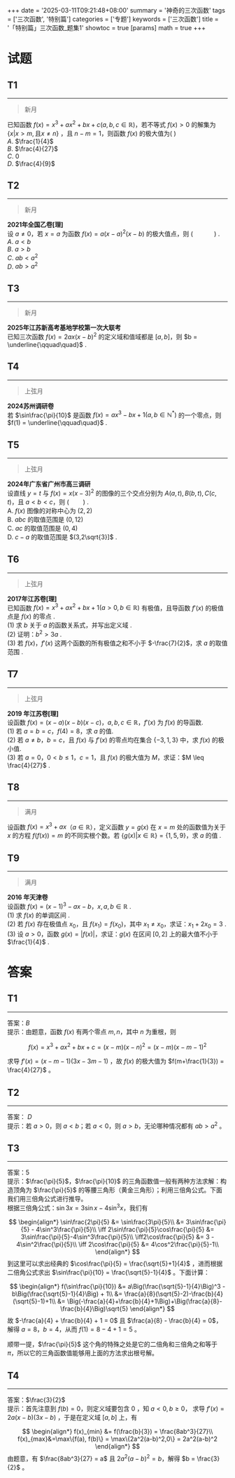 +++
date = '2025-03-11T09:21:48+08:00'
summary = '神奇的三次函数'
tags = ['三次函数', '特别篇']
categories = ['专题']
keywords = ['三次函数']
title = '「特别篇」三次函数_题集1'
showtoc = true
[params]
    math = true
+++

# 试题

## T1
-------
> 新月

已知函数 $f(x) = x^3+ax^2+bx+c(a,b,c\in\mathbb{R})$，若不等式 $f(x) > 0$ 的解集为 $\{x|x > m,\text{且}x\neq n\}$ ，且 $n - m = 1$，则函数 $f(x)$ 的极大值为(  )          
$A.$ $\frac{1}{4}$    
$B.$ $\frac{4}{27}$    
$C.$ $0$    
$D.$ $\frac{4}{9}$   


## T2
------
> 新月

**2021年全国乙卷[理]**      
设 $a\neq0$，若 $x = a$ 为函数 $f(x) = a(x-a)^2(x-b)$ 的极大值点，则 $(\qquad\quad)$  .     
$A.$    $a < b$        
$B.$    $a > b$       
$C.$    $ab < a^2$       
$D.$    $ab > a^2$         


## T3
-------
> 新月

**2025年江苏新高考基地学校第一次大联考**        
已知三次函数 $f(x) = 2ax(x-b)^2$ 的定义域和值域都是 $[a,b]$，则 $b = \underline{\qquad\quad}$ .        


## T4
--------
> 上弦月

**2024苏州调研卷**       
若 $\sin\frac{\pi}{10}$ 是函数 $f(x) = ax^3 - bx + 1(a,b\in\mathbb{N^*})$ 的一个零点，则 $f(1) = \underline{\qquad\quad}$ .   


## T5
--------
> 上弦月

**2024年广东省广州市高三调研**         
设直线 $y = t$ 与 $f(x) = x(x-3)^2$  的图像的三个交点分别为 $A(a,t),B(b,t),C(c,t)$，且 $a < b < c$，则 $(\qquad)$ .      
A. $f(x)$ 图像的对称中心为 $(2,2)$      
B. $abc$ 的取值范围是 $(0,12)$      
C. $ac$ 的取值范围是 $(0,4)$      
D. $c-a$ 的取值范围是 $(3,2\sqrt{3}]$ .      


## T6
------
> 上弦月

**2017年江苏卷[理]**     
已知函数 $f(x) = x^3 +ax^2 + bx + 1(a > 0,b\in\mathbb{R})$ 有极值，且导函数 $f'(x)$ 的极值点是 $f(x)$ 的零点 .     
(1)  求 $b$ 关于 $a$ 的函数关系式，并写出定义域 .    
(2) 证明：$b^2 > 3a$ .    
(3) 若 $f(x)$，$f'(x)$ 这两个函数的所有极值之和不小于 $-\frac{7}{2}$，求 $a$ 的取值范围 .      



## T7
-------
> 上弦月

**2019 年江苏卷[理]**      
设函数 $f(x) = (x-a)(x-b)(x-c)$，$a,b,c\in\mathbb{R}$，$f'(x)$ 为 $f(x)$ 的导函数.     
(1) 若 $a = b = c$，$f(4) = 8$，求 $a$ 的值.    
(2) 若 $a\neq b$，$b = c$，且 $f(x)$ 与 $f'(x)$ 的零点均在集合 $\{-3,1,3\}$ 中，求 $f(x)$ 的极小值.    
(3) 若 $a = 0$，$0 < b \leq 1$，$c = 1$，且 $f(x)$ 的极大值为 $M$，求证：$M \leq \frac{4}{27}$ .      




## T8
---------
> 满月     

设函数 $f(x) = x^3 + ax$（$a\in\mathbb{R}$），定义函数  $y = g(x)$ 在 $x = m$ 处的函数值为关于 $x$ 的方程 $f(f(x)) =  m$ 的不同实根个数。若 $\{g(x)|x\in\mathbb{R}\} = \{1,5,9\}$，求 $a$ 的值 .         



## T9
-------
> 满月

**2016 年天津卷**       
设函数 $f(x) = (x-1)^3 -ax - b$，$x,a,b\in\mathbb{R}$ .     
(1) 求 $f(x)$ 的单调区间 .    
(2) 若 $f(x)$ 存在极值点 $x_0$，且 $f(x_1) = f(x_0)$，其中 $x_1\neq x_0$，求证：$x_1 + 2x_0 = 3$ .    
(3) 设 $a > 0$，函数 $g(x) = |f(x)|$，求证：$g(x)$ 在区间 $[0,2]$ 上的最大值不小于 $\frac{1}{4}$ .   


# 答案

## T1
------
答案：$B$           
提示：由题意，函数 $f(x)$ 有两个零点 $m,n$，其中 $n$ 为重根，则

$$
f(x) = x^3 + ax^2+bx+c = (x-m)(x-n)^2=(x-m)(x-m-1)^2
$$

求导 $f'(x) = (x-m-1)(3x-3m-1)$  ，故 $f(x)$ 的极大值为 $f(m+\frac{1}{3}) = \frac{4}{27}$ 。           


## T2
------
答案： $D$                               
提示：若 $a > 0$，则 $a < b$；若 $a < 0$，则 $a > b$，无论哪种情况都有 $ab > a^2$ 。               


## T3
--------
答案：$5$                       
提示：$\frac{\pi}{5}$，$\frac{\pi}{10}$ 的三角函数值一般有两种方法求解：构造顶角为 $\frac{\pi}{5}$ 的等腰三角形（黄金三角形）；利用三倍角公式。下面我们用三倍角公式进行推导。            
根据三倍角公式：$\sin 3x = 3\sin x - 4\sin^3 x$，我们有

$$
\begin{align*}
\sin\frac{2\pi}{5} &= \sin\frac{3\pi}{5}\\
&= 3\sin\frac{\pi}{5} - 4\sin^3\frac{\pi}{5}\\
\iff 2\sin\frac{\pi}{5}\cos\frac{\pi}{5} &= 3\sin\frac{\pi}{5}-4\sin^3\frac{\pi}{5}\\
\iff2\cos\frac{\pi}{5} &= 3 - 4\sin^2\frac{\pi}{5}\\
\iff 2\cos\frac{\pi}{5} &= 4\cos^2\frac{\pi}{5}-1\\
\end{align*}
$$
到这里可以求出经典的 $\cos\frac{\pi}{5} = \frac{\sqrt{5}+1}{4}$ ，进而根据二倍角公式求出 $\sin\frac{\pi}{10} = \frac{\sqrt{5}-1}{4}$ 。下面计算：    

$$
\begin{align*}
f(\sin\frac{\pi}{10}) &= a\Big(\frac{\sqrt{5}-1}{4}\Big)^3 - b\Big(\frac{\sqrt{5}-1}{4}\Big) + 1\\
&= \frac{a}{8}(\sqrt{5}-2)-\frac{b}{4}(\sqrt{5}-1)+1\\
&= \Big(-\frac{a}{4}+\frac{b}{4}+1\Big)+\Big(\frac{a}{8}-\frac{b}{4}\Big)\sqrt{5}
\end{align*}
$$
故 $-\frac{a}{4} + \frac{b}{4} + 1 = 0$ 且 $\frac{a}{8} - \frac{b}{4} = 0$，解得 $a = 8$，$b = 4$，从而 $f(1) = 8-4+1 = 5$ 。

顺带一提，$\frac{\pi}{5}$ 这个角的特殊之处是它的二倍角和三倍角之和等于 $\pi$，所以它的三角函数值能够用上面的方法求出根号解。          



## T4
--------
答案：$\frac{3}{2}$              
提示：首先注意到 $f(b) = 0$，则定义域要包含 $0$ ，知 $a < 0, b\geq 0$， 求导 $f'(x) = 2a(x-b)(3x-b)$   ，于是在定义域 $[a,b]$ 上，有

$$
\begin{align*}
f(x)_{min} &= f(\frac{b}{3}) = \frac{8ab^3}{27}\\
f(x)_{max}&=\max\{f(a), f(b)\} = \max\{2a^2(a-b)^2,0\} = 2a^2(a-b)^2
\end{align*}
$$
由题意，有 $\frac{8ab^3}{27} = a$ 且 $2a^2(a-b)^2 = b$，解得 $b = \frac{3}{2}$ 。
